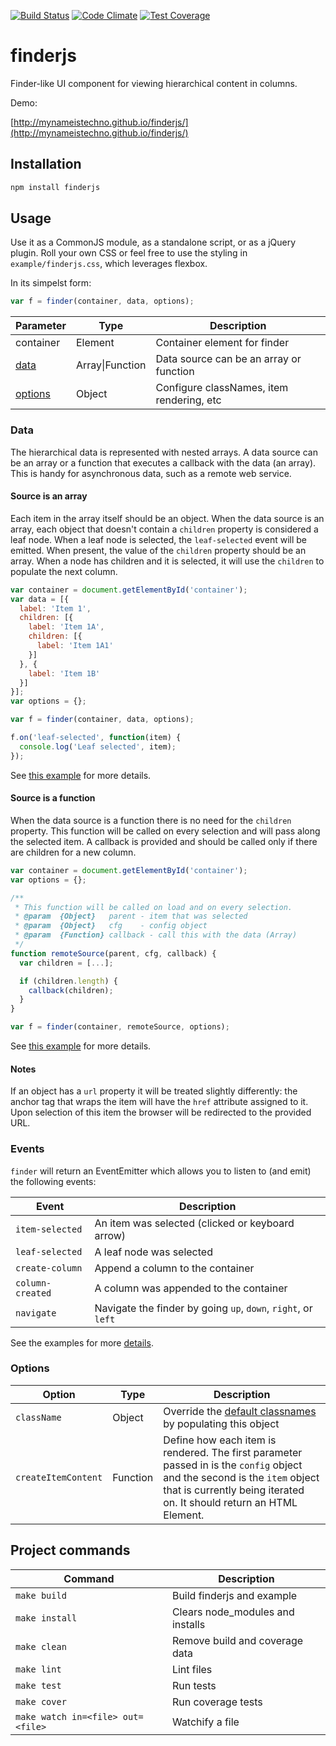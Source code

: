 [![Build Status](https://travis-ci.org/mynameistechno/finderjs.svg?branch=master)](https://travis-ci.org/mynameistechno/finderjs)
[![Code Climate](https://codeclimate.com/github/mynameistechno/finderjs/badges/gpa.svg)](https://codeclimate.com/github/mynameistechno/finderjs)
[![Test Coverage](https://codeclimate.com/github/mynameistechno/finderjs/badges/coverage.svg)](https://codeclimate.com/github/mynameistechno/finderjs/coverage)

# finderjs

Finder-like UI component for viewing hierarchical content in columns.

Demo:

[http://mynameistechno.github.io/finderjs/](http://mynameistechno.github.io/finderjs/)

## Installation

```bash
npm install finderjs
```

## Usage

Use it as a CommonJS module, as a standalone script, or as a jQuery plugin. Roll your own CSS or feel free to use the styling in `example/finderjs.css`, which leverages flexbox.

In its simpelst form:
```javascript
var f = finder(container, data, options);
```

Parameter | Type | Description
----------|------|------------
container | Element| Container element for finder
[data](#source-is-an-array)| Array&#124;Function | Data source can be an array or function
[options](#options)| Object | Configure classNames, item rendering, etc

### Data

The hierarchical data is represented with nested arrays. A data source can be an array or a function that executes a callback with the data (an array). This is handy for asynchronous data, such as a remote web service.

#### Source is an array

Each item in the array itself should be an object. When the data source is an array, each object that doesn't contain a `children` property is considered a leaf node. When a leaf node is selected, the `leaf-selected` event will be emitted. When present, the value of the `children` property should be an array. When a node has children and it is selected, it will use the `children` to populate the next column.

```javascript
var container = document.getElementById('container');
var data = [{
  label: 'Item 1',
  children: [{
    label: 'Item 1A',
    children: [{
      label: 'Item 1A1'
    }]
  }, {
    label: 'Item 1B'
  }]
}];
var options = {};

var f = finder(container, data, options);

f.on('leaf-selected', function(item) {
  console.log('Leaf selected', item);
});
```

See [this example](example/example-static.js) for more details.

#### Source is a function

When the data source is a function there is no need for the `children` property. This function will be called on every selection and will pass along the selected item. A callback is provided and should be called only if there are children for a new column.

```javascript
var container = document.getElementById('container');
var options = {};

/**
 * This function will be called on load and on every selection.
 * @param  {Object}   parent - item that was selected
 * @param  {Object}   cfg    - config object
 * @param  {Function} callback - call this with the data (Array)
 */
function remoteSource(parent, cfg, callback) {
  var children = [...];

  if (children.length) {
    callback(children);
  }
}

var f = finder(container, remoteSource, options);
```

See [this example](example/example-async.js) for more details.

#### Notes

If an object has a `url` property it will be treated slightly differently: the anchor tag that wraps the item will have the `href` attribute assigned to it. Upon selection of this item the browser will be redirected to the provided URL.

### Events

`finder` will return an EventEmitter which allows you to listen to (and emit) the following events:

Event                    | Description
-------------------------|-------------------------
`item-selected`          | An item was selected (clicked or keyboard arrow)
`leaf-selected`          | A leaf node was selected
`create-column `         | Append a column to the container
`column-created`         | A column was appended to the container
`navigate`               | Navigate the finder by going `up`, `down`, `right`, or `left`

See the examples for more [details](example).

### Options

Option | Type |Description
-------|------|-----------
`className`| Object | Override the [default classnames](https://github.com/mynameistechno/finderjs/blob/master/index.js#L14) by populating this object
`createItemContent` | Function | Define how each item is rendered. The first parameter passed in is the `config` object and the second is the `item` object that is currently being iterated on. It should return an HTML Element.

## Project commands

Command       | Description
--------------|-------------------------------------
`make build`  | Build finderjs and example
`make install`| Clears node_modules and installs
`make clean`  | Remove build and coverage data
`make lint`   | Lint files
`make test`   | Run tests
`make cover`  | Run coverage tests
`make watch in=<file> out=<file>` | Watchify a file

